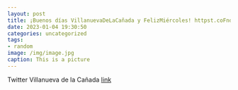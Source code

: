 ```yaml
---
layout: post
title: ¡Buenos días VillanuevaDeLaCañada y FelizMiércoles! httpst.coFndhDnbuxr
date: 2023-01-04 19:30:50
categories: uncategorized
tags:
- random
image: /img/image.jpg
caption: This is a picture
---
```

Twitter Villanueva de la Cañada [link](https://twitter.com/AytoVDLCanada/status/1610549629354901504)
